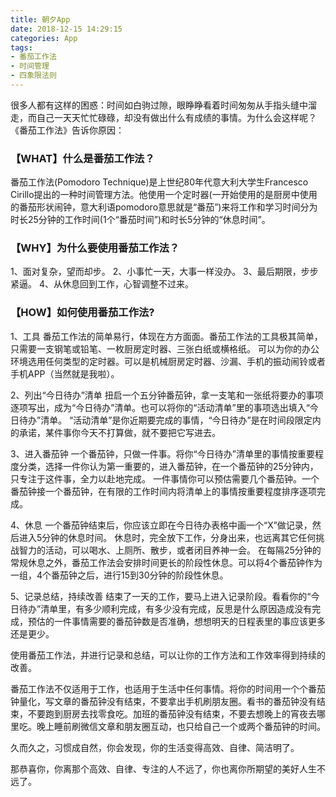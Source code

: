 ```yaml
---
title: 朝夕App
date: 2018-12-15 14:29:15
categories: App
tags:
- 番茄工作法
- 时间管理
- 四象限法则
---
```


很多人都有这样的困惑：时间如白驹过隙，眼睁睁看着时间匆匆从手指头缝中溜走，而自己一天天忙忙碌碌，却没有做出什么有成绩的事情。为什么会这样呢？《番茄工作法》告诉你原因：

### 【WHAT】什么是番茄工作法？

番茄工作法(Pomodoro Technique)是上世纪80年代意大利大学生Francesco Cirillo提出的一种时间管理方法。他使用一个定时器(一开始使用的是厨房中使用的番茄形状闹钟，意大利语pomodoro意思就是“番茄”)来将工作和学习时间分为时长25分钟的工作时间(1个“番茄时间”)和时长5分钟的“休息时间”。

### 【WHY】为什么要使用番茄工作法？

1、面对复杂，望而却步。
2、小事忙一天，大事一样没办。
3、最后期限，步步紧逼。
4、从休息回到工作，心智调整不过来。

### 【HOW】如何使用番茄工作法?

1、工具
番茄工作法的简单易行，体现在方方面面。番茄工作法的工具极其简单，只需要一支钢笔或铅笔、一枚厨房定时器、三张白纸或横格纸。
可以为你的办公环境选用任何类型的定时器。可以是机械厨房定时器、沙漏、手机的振动闹铃或者手机APP（当然就是我啦）。

2、列出“今日待办”清单
扭启一个五分钟番茄钟，拿一支笔和一张纸将要办的事项逐项写出，成为“今日待办”清单。也可以将你的“活动清单”里的事项选出填入“今日待办”清单。
“活动清单”是你近期要完成的事情，“今日待办”是在时间段限定内的承诺，某件事你今天不打算做，就不要把它写进去。

3、进入番茄钟
一个番茄钟，只做一件事。将你“今日待办”清单里的事情按重要程度分类，选择一件你认为第一重要的，进入番茄钟，在一个番茄钟的25分钟内，只专注于这件事，全力以赴地完成。
一件事情你可以预估需要几个番茄钟。一个番茄钟接一个番茄钟，在有限的工作时间内将清单上的事情按重要程度排序逐项完成。

4、休息
一个番茄钟结束后，你应该立即在今日待办表格中画一个“X”做记录，然后进入5分钟的休息时间。
休息时，完全放下工作，分身出来，也远离其它任何挑战智力的活动，可以喝水、上厕所、散步，或者闭目养神一会。
在每隔25分钟的常规休息之外，番茄工作法会安排时间更长的阶段性休息。可以将4个番茄钟作为一组，4个番茄钟之后，进行15到30分钟的阶段性休息。

5、记录总结，持续改善
结束了一天的工作，要马上进入记录阶段。看看你的“今日待办”清单里，有多少顺利完成，有多少没有完成，反思是什么原因造成没有完成，预估的一件事情需要的番茄钟数是否准确，想想明天的日程表里的事应该更多还是更少。

使用番茄工作法，并进行记录和总结，可以让你的工作方法和工作效率得到持续的改善。

番茄工作法不仅适用于工作，也适用于生活中任何事情。将你的时间用一个个番茄钟量化，写文章的番茄钟没有结束，不要拿出手机刷朋友圈。看书的番茄钟没有结束，不要跑到厨房去找零食吃。加班的番茄钟没有结束，不要去想晚上的宵夜去哪里吃。晚上睡前刷微信文章和朋友圈互动，也只给自己一个或两个番茄钟的时间。

久而久之，习惯成自然，你会发现，你的生活变得高效、自律、简洁明了。

那恭喜你，你离那个高效、自律、专注的人不远了，你也离你所期望的美好人生不远了。